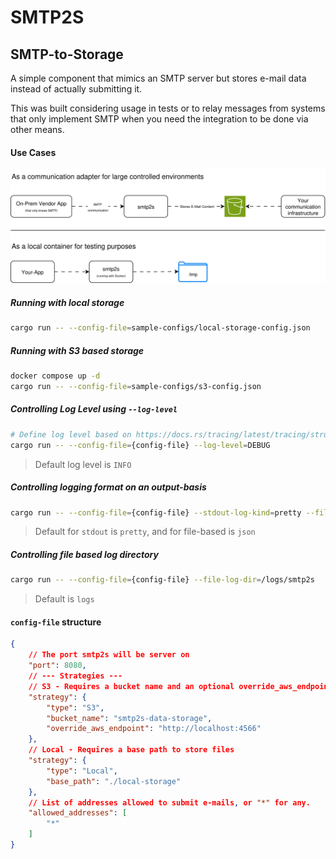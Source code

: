 # SMTP2S 
## SMTP-to-Storage

A simple component that mimics an SMTP server but stores e-mail data instead of actually submitting it.

This was built considering usage in tests or to relay messages from systems that only implement SMTP when you need the integration to be done via other means.

#### Use Cases

![Use cases diagram](__resources/use-cases.drawio.svg)

##### Running with local storage
```sh
cargo run -- --config-file=sample-configs/local-storage-config.json
```

##### Running with S3 based storage
```sh
docker compose up -d
cargo run -- --config-file=sample-configs/s3-config.json
```

##### Controlling Log Level using `--log-level`
```sh
# Define log level based on https://docs.rs/tracing/latest/tracing/struct.Level.html
cargo run -- --config-file={config-file} --log-level=DEBUG
```
> Default log level is `INFO`

##### Controlling logging format on an output-basis
```sh
cargo run -- --config-file={config-file} --stdout-log-kind=pretty --file-log-kind=json
```
> Default for `stdout` is `pretty`, and for file-based is `json`

##### Controlling file based log directory
```sh
cargo run -- --config-file={config-file} --file-log-dir=/logs/smtp2s
```
> Default is `logs`

#### `config-file` structure
```json
{
    // The port smtp2s will be server on
    "port": 8080,
    // --- Strategies ---
    // S3 - Requires a bucket name and an optional override_aws_endpoint
    "strategy": {
        "type": "S3",
        "bucket_name": "smtp2s-data-storage",
        "override_aws_endpoint": "http://localhost:4566"
    },
    // Local - Requires a base path to store files
    "strategy": {
        "type": "Local",
        "base_path": "./local-storage"
    },
    // List of addresses allowed to submit e-mails, or "*" for any.
    "allowed_addresses": [
        "*"
    ]
}
```